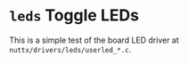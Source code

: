`leds` Toggle LEDs
==================

This is a simple test of the board LED driver at
`nuttx/drivers/leds/userled_*.c`.
